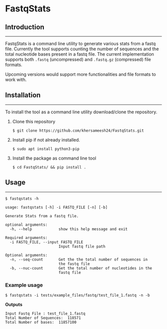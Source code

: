 # FastqStats

## Introduction
---
FastqStats is a command line utility to generate various stats from a fastq file.
Currently the tool supports counting the number of sequences and the total nucleotide bases present in a fastq file. The current implementation supports both `.fastq` (uncompressed) and `.fastq.gz` (compressed) file formats.

Upcoming versions would support more functionalities and file formats to work with.

## Installation
---
To install the tool as a command line utility download/clone the repository.
1. Clone this repository
    ```
    $ git clone https://github.com/khersameesh24/FastqStats.git
    ```
2. Install pip if not already installed.
    ```
    $ sudo apt install python3-pip
    ```
3. Install the package as command line tool
    ```
    $ cd FastqStats/ && pip install .
    ```

## Usage
---
```
$ fastqstats -h

usage: fastqstats [-h] -i FASTQ_FILE [-n] [-b]

Generate Stats from a fastq file.

optional arguments:
  -h, --help            show this help message and exit

Required arguments:
  -i FASTQ_FILE, --input FASTQ_FILE
                        Input fastq file path

Optional arguments:
  -n, --seq-count       Get the the total number of sequences in
                        the fastq file
  -b, --nuc-count       Get the total number of nucleotides in the
                        fastq file

```
### Example usage
```
$ fastqstats -i tests/example_files/fastq/test_file_1.fastq -n -b
```
**Outputs**
```
Input Fastq File : test_file_1.fastq
Total Number of Sequences:  118571
Total Number of bases:  11857100
```
